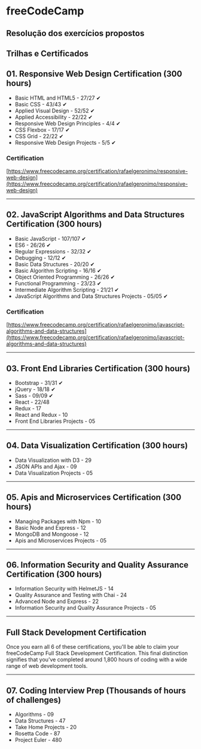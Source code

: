 # freeCodeCamp

## Resolução dos exercícios propostos

## Trilhas e Certificados

## 01. Responsive Web Design Certification (300 hours)

- Basic HTML and HTML5 - 27/27 ✔
- Basic CSS - 43/43 ✔
- Applied Visual Design - 52/52 ✔
- Applied Accessibility - 22/22 ✔
- Responsive Web Design Principles - 4/4 ✔
- CSS Flexbox - 17/17 ✔
- CSS Grid - 22/22 ✔
- Responsive Web Design Projects - 5/5 ✔

### Certification

[https://www.freecodecamp.org/certification/rafaelgeronimo/responsive-web-design](https://www.freecodecamp.org/certification/rafaelgeronimo/responsive-web-design)

---

## 02. JavaScript Algorithms and Data Structures Certification (300 hours)

- Basic JavaScript - 107/107 ✔
- ES6 - 26/26 ✔
- Regular Expressions - 32/32 ✔
- Debugging - 12/12 ✔
- Basic Data Structures - 20/20 ✔
- Basic Algorithm Scripting - 16/16 ✔
- Object Oriented Programming - 26/26 ✔
- Functional Programming - 23/23 ✔
- Intermediate Algorithm Scripting - 21/21 ✔
- JavaScript Algorithms and Data Structures Projects - 05/05 ✔

### Certification
[https://www.freecodecamp.org/certification/rafaelgeronimo/javascript-algorithms-and-data-structures](https://www.freecodecamp.org/certification/rafaelgeronimo/javascript-algorithms-and-data-structures)

---

## 03. Front End Libraries Certification (300 hours)

- Bootstrap - 31/31 ✔
- jQuery - 18/18 ✔
- Sass - 09/09 ✔
- React - 22/48
- Redux - 17
- React and Redux - 10
- Front End Libraries Projects - 05

---

## 04. Data Visualization Certification (300 hours)

- Data Visualization with D3 - 29
- JSON APIs and Ajax - 09
- Data Visualization Projects - 05

---

## 05. Apis and Microservices Certification (300 hours)

- Managing Packages with Npm - 10
- Basic Node and Express - 12
- MongoDB and Mongoose - 12
- Apis and Microservices Projects - 05

---

## 06. Information Security and Quality Assurance Certification (300 hours)

- Information Security with HelmetJS - 14
- Quality Assurance and Testing with Chai - 24
- Advanced Node and Express - 22
- Information Security and Quality Assurance Projects - 05

---

## Full Stack Development Certification

Once you earn all 6 of these certifications, you'll be able to claim your freeCodeCamp Full Stack Development Certification. This final distinction signifies that you’ve completed around 1,800 hours of coding with a wide range of web development tools.

---

## 07. Coding Interview Prep (Thousands of hours of challenges)

- Algorithms - 09
- Data Structures - 47
- Take Home Projects - 20
- Rosetta Code - 87
- Project Euler - 480